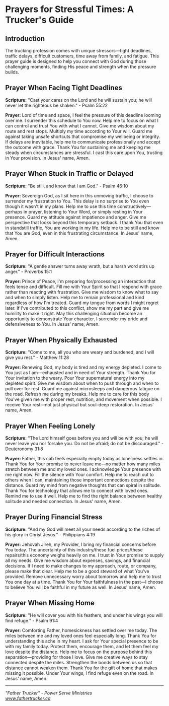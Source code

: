# Prayers for Stressful Times: A Trucker's Guide

## Introduction

The trucking profession comes with unique stressors—tight deadlines, traffic delays, difficult customers, time away from family, and fatigue. This prayer guide is designed to help you connect with God during those challenging moments, finding His peace and strength when the pressure builds.

## Prayer When Facing Tight Deadlines

**Scripture:** "Cast your cares on the Lord and he will sustain you; he will never let the righteous be shaken." - Psalm 55:22

**Prayer:**
Lord of time and space, I feel the pressure of this deadline looming over me. I surrender this schedule to You now. Help me to focus on what I can control and trust You with what I cannot. Give me wisdom about my route and rest stops. Multiply my time according to Your will. Guard me against taking unsafe shortcuts that compromise my wellbeing or integrity. If delays are inevitable, help me to communicate professionally and accept the outcome with grace. Thank You for sustaining me and keeping me steady when circumstances are stressful. I cast this care upon You, trusting in Your provision. In Jesus' name, Amen.

## Prayer When Stuck in Traffic or Delayed

**Scripture:** "Be still, and know that I am God." - Psalm 46:10

**Prayer:**
Sovereign God, as I sit here in this unmoving traffic, I choose to surrender my frustration to You. This delay is no surprise to You even though it wasn't in my plans. Help me to use this time constructively—perhaps in prayer, listening to Your Word, or simply resting in Your presence. Guard my attitude against impatience and anger. Give me perspective that looks beyond this temporary setback. I thank You that even in standstill traffic, You are working in my life. Help me to be still and know that You are God, even in this frustrating circumstance. In Jesus' name, Amen.

## Prayer for Difficult Interactions

**Scripture:** "A gentle answer turns away wrath, but a harsh word stirs up anger." - Proverbs 15:1

**Prayer:**
Prince of Peace, I'm preparing for/processing an interaction that feels tense and difficult. Fill me with Your Spirit so that I respond with grace rather than reacting with frustration. Give me wisdom to know what to say and when to simply listen. Help me to remain professional and kind regardless of how I'm treated. Guard my tongue from words I might regret later. If I've contributed to this conflict, show me my part and give me humility to make it right. May this challenging situation become an opportunity to demonstrate Your character. I surrender my pride and defensiveness to You. In Jesus' name, Amen.

## Prayer When Physically Exhausted

**Scripture:** "Come to me, all you who are weary and burdened, and I will give you rest." - Matthew 11:28

**Prayer:**
Renewing God, my body is tired and my energy depleted. I come to You just as I am—exhausted and in need of Your strength. Thank You for Your invitation to the weary. Pour Your supernatural energy into my depleted spirit. Give me wisdom about when to push through and when to pull over for rest. Guard me against microsleeps and dangerous fatigue on the road. Refresh me during my breaks. Help me to care for this body You've given me with proper rest, nutrition, and movement when possible. I receive Your rest—not just physical but soul-deep restoration. In Jesus' name, Amen.

## Prayer When Feeling Lonely

**Scripture:** "The Lord himself goes before you and will be with you; he will never leave you nor forsake you. Do not be afraid; do not be discouraged." - Deuteronomy 31:8

**Prayer:**
Father, this cab feels especially empty today as loneliness settles in. Thank You for Your promise to never leave me—no matter how many miles stretch between me and my loved ones. I acknowledge Your presence with me right now. Fill the silence with Your comfort. Help me to reach out to others when I can, maintaining those important connections despite the distance. Guard my mind from negative thoughts that can spiral in solitude. Thank You for technology that allows me to connect with loved ones. Remind me to use it well. Help me to find the right balance between healthy solitude and needed connection. In Jesus' name, Amen.

## Prayer During Financial Stress

**Scripture:** "And my God will meet all your needs according to the riches of his glory in Christ Jesus." - Philippians 4:19

**Prayer:**
Jehovah Jireh, my Provider, I bring my financial concerns before You today. The uncertainty of this industry/these fuel prices/these repairs/this economy weighs heavily on me. I trust in Your promise to supply all my needs. Give me wisdom about expenses, savings, and financial decisions. If I need to make changes to my approach, route, or company, please make that clear. Help me to be a good steward of what You've provided. Remove unnecessary worry about tomorrow and help me to trust You one day at a time. Thank You for Your faithfulness in the past—I choose to believe You will be faithful in my future as well. In Jesus' name, Amen.

## Prayer When Missing Home

**Scripture:** "He will cover you with his feathers, and under his wings you will find refuge." - Psalm 91:4

**Prayer:**
Comforting Father, homesickness has settled over me today. The miles between me and my loved ones feel especially long. Thank You for understanding this ache in my heart. I ask for Your special presence to be with my family today. Protect them, encourage them, and let them feel my love despite the distance. Help me to focus on the purpose behind this separation—providing for those I love. Give me creative ways to stay connected despite the miles. Strengthen the bonds between us so that distance cannot weaken them. Thank You for the gift of home that makes missing it possible. Under Your wings, I find refuge even on the road. In Jesus' name, Amen.

---

*"Father Trucker" - Power Serve Ministries*  
*www.fathertrucker.ca*
